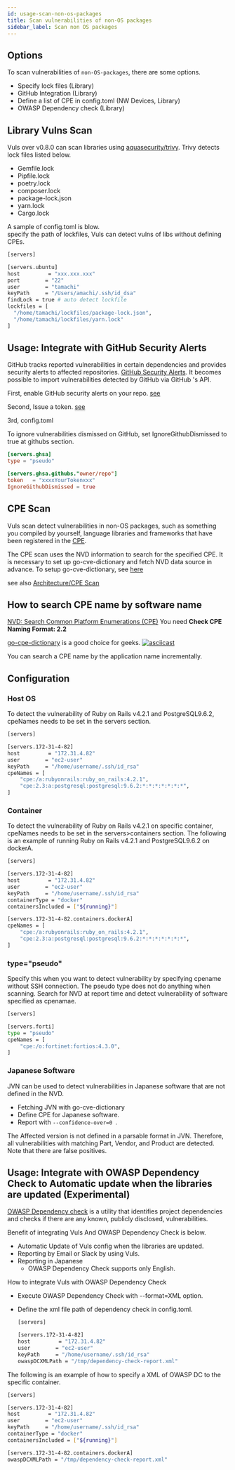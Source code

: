```yaml
---
id: usage-scan-non-os-packages
title: Scan vulnerabilities of non-OS packages
sidebar_label: Scan non OS packages
---
```


## Options

To scan vulnerabilities of `non-OS-packages`, there are some options.

- Specify lock files (Library)
- GitHub Integration (Library)
- Define a list of CPE in config.toml (NW Devices, Library)
- OWASP Dependency check (Library)

## Library Vulns Scan

Vuls over v0.8.0 can scan libraries using [aquasecurity/trivy](https://github.com/aquasecurity/trivy).
Trivy detects lock files listed below.

- Gemfile.lock
- Pipfile.lock
- poetry.lock
- composer.lock
- package-lock.json
- yarn.lock
- Cargo.lock

A sample of config.toml is blow.  
specify the path of lockfiles, Vuls can detect vulns of libs without defining CPEs.

```bash
[servers]

[servers.ubuntu]
host         = "xxx.xxx.xxx"
port        = "22"
user        = "tamachi"
keyPath     = "/Users/amachi/.ssh/id_dsa"
findLock = true # auto detect lockfile
lockfiles = [
  "/home/tamachi/lockfiles/package-lock.json",
  "/home/tamachi/lockfiles/yarn.lock"
]
```

## Usage: Integrate with GitHub Security Alerts

GitHub tracks reported vulnerabilities in certain dependencies and provides security alerts to affected repositories. [GitHub Security Alerts](https://help.github.com/articles/about-security-alerts-for-vulnerable-dependencies/).
It becomes possible to import vulnerabilities detected by GitHub via GitHub 's API.

First, enable GitHub security alerts on your repo. [see](https://help.github.com/en/github/managing-security-vulnerabilities/managing-alerts-for-vulnerable-dependencies-in-your-organization)

Second, Issue a token. [see](https://github.com/settings/tokens)

3rd, config.toml

To ignore vulnerabilities dismissed on GitHub, set IgnoreGithubDismissed to true at githubs section. 

```toml
[servers.ghsa]
type = "pseudo"

[servers.ghsa.githubs."owner/repo"]
token   = "xxxxYourTokenxxx"
IgnoreGithubDismissed = true
```

## CPE Scan

Vuls scan detect vulnerabilities in non-OS packages, such as something you compiled by yourself, language libraries and frameworks that have been registered in the [CPE](https://nvd.nist.gov/cpe.cfm).

The CPE scan uses the NVD information to search for the specified CPE. It is necessary to set up go-cve-dictionary and fetch NVD data source in advance.
To setup go-cve-dictionary, see [here](https://vuls.io/docs/en/go-cve-dictionary.html#usage-go-cve-dictionary-on-different-server)

see also [Architecture/CPE Scan](architecture-cpe-scan.md)

## How to search CPE name by software name

[NVD: Search Common Platform Enumerations (CPE)](https://web.nvd.nist.gov/view/cpe/search)
You need **Check CPE Naming Format: 2.2**

[go-cpe-dictionary](https://github.com/kotakanbe/go-cpe-dictionary) is a good choice for geeks.
[![asciicast](https://asciinema.org/a/asvc87lbpad5999shqk0xvtc0.png)](https://asciinema.org/a/asvc87lbpad5999shqk0xvtc0)

You can search a CPE name by the application name incrementally.

## Configuration

### Host OS

To detect the vulnerability of Ruby on Rails v4.2.1 and PostgreSQL9.6.2, cpeNames needs to be set in the servers section.

```bash
[servers]

[servers.172-31-4-82]
host         = "172.31.4.82"
user        = "ec2-user"
keyPath     = "/home/username/.ssh/id_rsa"
cpeNames = [
    "cpe:/a:rubyonrails:ruby_on_rails:4.2.1",
    "cpe:2.3:a:postgresql:postgresql:9.6.2:*:*:*:*:*:*:*",
]
```

### Container

To detect the vulnerability of Ruby on Rails v4.2.1 on specific container, cpeNames needs to be set in the servers>containers section.
The following is an example of running Ruby on Rails v4.2.1 and PostgreSQL9.6.2 on dockerA.

```bash
[servers]

[servers.172-31-4-82]
host         = "172.31.4.82"
user        = "ec2-user"
keyPath     = "/home/username/.ssh/id_rsa"
containerType = "docker"
containersIncluded = ["${running}"]

[servers.172-31-4-82.containers.dockerA]
cpeNames = [
    "cpe:/a:rubyonrails:ruby_on_rails:4.2.1",
    "cpe:2.3:a:postgresql:postgresql:9.6.2:*:*:*:*:*:*:*",
]

```

### type="pseudo"

Specify this when you want to detect vulnerability by specifying cpename without SSH connection.
The pseudo type does not do anything when scanning.
Search for NVD at report time and detect vulnerability of software specified as cpenamae.

```bash
[servers]

[servers.forti]
type = "pseudo"
cpeNames = [
    "cpe:/o:fortinet:fortios:4.3.0",
]
```

### Japanese Software

JVN can be used to detect vulnerabilities in Japanese software that are not defined in the NVD.

- Fetching JVN with go-cve-dictionary
- Define CPE for Japanese software.
- Report with `--confidence-over=0 `.

The Affected version is not defined in a parsable format in JVN. Therefore, all vulnerabilities with matching Part, Vendor, and Product are detected. Note that there are false positives.

## Usage: Integrate with OWASP Dependency Check to Automatic update when the libraries are updated (Experimental)

[OWASP Dependency check](https://www.owasp.org/index.php/OWASP_Dependency_Check) is a utility that identifies project dependencies and checks if there are any known, publicly disclosed, vulnerabilities.

Benefit of integrating Vuls And OWASP Dependency Check is below.

- Automatic Update of Vuls config when the libraries are updated.
- Reporting by Email or Slack by using Vuls.
- Reporting in Japanese
  - OWASP Dependency Check supports only English.

How to integrate Vuls with OWASP Dependency Check

- Execute OWASP Dependency Check with --format=XML option.
- Define the xml file path of dependency check in config.toml.

    ```bash
    [servers]

    [servers.172-31-4-82]
    host         = "172.31.4.82"
    user        = "ec2-user"
    keyPath     = "/home/username/.ssh/id_rsa"
    owaspDCXMLPath = "/tmp/dependency-check-report.xml"
    ```

The following is an example of how to specify a XML of OWASP DC to the specific container.

```bash
[servers]

[servers.172-31-4-82]
host         = "172.31.4.82"
user        = "ec2-user"
keyPath     = "/home/username/.ssh/id_rsa"
containerType = "docker"
containersIncluded = ["${running}"]

[servers.172-31-4-82.containers.dockerA]
owaspDCXMLPath = "/tmp/dependency-check-report.xml"

```

